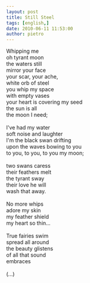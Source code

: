 ```yaml
---
layout: post
title: Still Steel
tags: [english,]
date: 2010-06-11 11:53:00
author: pietro
---
```

Whipping me<br/>oh tyrant moon<br/>the waters still<br/>mirror your face<br/>your scar, your ache,<br/>white orb of steel<br/>you whip my space<br/>with empty vases<br/>your heart is covering my seed<br/>the sun is all<br/>the moon I need;<br/><br/>I've had my water<br/>soft noise and laughter<br/>I'm the black swan drifting<br/>upon the waves bowing to you<br/>to you, to you, to you my moon;<br/><br/>two swans caress<br/>their feathers melt<br/>the tyrant sway<br/>their love he will<br/>wash that away.<br/><br/>No more whips<br/>adore my skin<br/>my feather shield<br/>my heart so thin...<br/><br/>True fairies swim<br/>spread all around<br/>the beauty glistens<br/>of all that sound<br/>embraces<br/><br/>(...)
